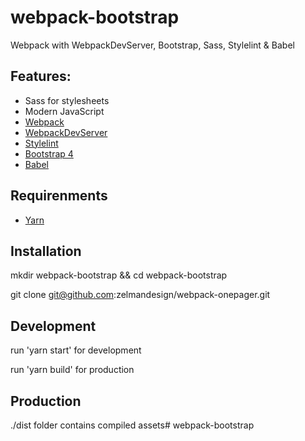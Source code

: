 # webpack-bootstrap

Webpack with WebpackDevServer, Bootstrap, Sass, Stylelint & Babel

## Features:

* Sass for stylesheets
* Modern JavaScript
* [Webpack](https://webpack.github.io/)
* [WebpackDevServer](https://github.com/webpack/webpack-dev-server)
* [Stylelint](https://github.com/stylelint/stylelint)
* [Bootstrap 4](https://getbootstrap.com/)
* [Babel](https://babeljs.io/)

## Requirenments 

* [Yarn](https://yarnpkg.com/lang/en/)

## Installation

mkdir webpack-bootstrap && cd webpack-bootstrap

git clone git@github.com:zelmandesign/webpack-onepager.git 

## Development

run 'yarn start' for development 

run 'yarn build' for production

## Production

./dist folder contains compiled assets# webpack-bootstrap
